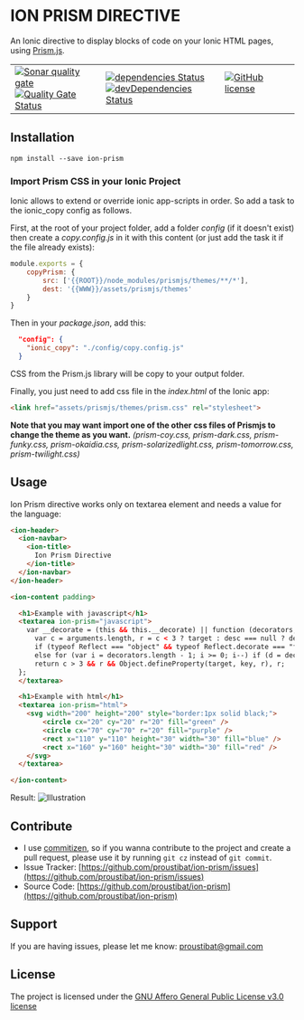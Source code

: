 ION PRISM DIRECTIVE
===================

An Ionic directive to display blocks of code on your Ionic HTML pages, using [Prism.js](http://prismjs.com).

<table>
	<tr>
		<td>
			<a href='https://sonarcloud.io/dashboard?id=prstbt.ion-prism.directive'><img src='https://sonarcloud.io/api/badges/gate?key=prstbt.ion-prism.directive' alt='Sonar quality gate'/></a><br/>
			<a href='https://sonarcloud.io/component_measures?id=prstbt.ion-prism.directive&metric=alert_status'><img src='https://sonarcloud.io/api/badges/measure?key=prstbt.ion-prism.directive&metric=alert_status' alt='Quality Gate Status'/></a>
		</td>
		<td>
			<a href='https://david-dm.org/proustibat/ion-prism'><img src='https://david-dm.org/proustibat/ion-prism/status.svg' alt='dependencies Status'/></a><br/>
			<a href='https://david-dm.org/proustibat/ion-prism?type=dev'><img src='https://david-dm.org/proustibat/ion-prism/dev-status.svg' alt='devDependencies Status'/></a><br/>
		</td>
    <td>
      <a href='https://github.com/proustibat/ion-prism/blob/master/LICENSE.md'><img src='https://img.shields.io/github/license/proustibat/ion-prism.svg' alt='GitHub license'/></a><br/><br/>
    </td>
	</tr>
</table>

Installation
------------

```
npm install --save ion-prism
```

### Import Prism CSS in your Ionic Project

Ionic allows to extend or override ionic app-scripts in order. So add a task to the ionic_copy config as follows.

First, at the root of your project folder, add a folder *config* (if it doesn't exist) then create a *copy.config.js* in it with this content (or just add the task it if the file already exists):

```javascript
module.exports = {
    copyPrism: {
        src: ['{{ROOT}}/node_modules/prismjs/themes/**/*'],
        dest: '{{WWW}}/assets/prismjs/themes'
    }
}
```

Then in your *package.json*, add this:
```json
  "config": {
    "ionic_copy": "./config/copy.config.js"
  }
```

CSS from the Prism.js library will be copy to your output folder. 


Finally, you just need to add css file in the *index.html* of the Ionic app: 

```html
<link href="assets/prismjs/themes/prism.css" rel="stylesheet">
```
**Note that you may want import one of the other css files of Prismjs to change the theme as you want.** *(prism-coy.css, prism-dark.css, prism-funky.css, prism-okaidia.css, prism-solarizedlight.css, prism-tomorrow.css, prism-twilight.css)*



Usage
-----
Ion Prism directive works only on textarea element and needs a value for the language: 

```html
<ion-header>
  <ion-navbar>
    <ion-title>
      Ion Prism Directive
    </ion-title>
  </ion-navbar>
</ion-header>

<ion-content padding>

  <h1>Example with javascript</h1>
  <textarea ion-prism="javascript">
    var __decorate = (this && this.__decorate) || function (decorators, target, key, desc) {
      var c = arguments.length, r = c < 3 ? target : desc === null ? desc = Object.getOwnPropertyDescriptor(target, key) : desc, d;
      if (typeof Reflect === "object" && typeof Reflect.decorate === "function") r = Reflect.decorate(decorators, target, key, desc);
      else for (var i = decorators.length - 1; i >= 0; i--) if (d = decorators[i]) r = (c < 3 ? d(r) : c > 3 ? d(target, key, r) : d(target, key)) || r;
      return c > 3 && r && Object.defineProperty(target, key, r), r;
  };
  </textarea>

  <h1>Example with html</h1>
  <textarea ion-prism="html">
    <svg width="200" height="200" style="border:1px solid black;">
        <circle cx="20" cy="20" r="20" fill="green" />
        <circle cx="70" cy="70" r="20" fill="purple" />
        <rect x="110" y="110" height="30" width="30" fill="blue" />
        <rect x="160" y="160" height="30" width="30" fill="red" />
    </svg>
  </textarea>

</ion-content>

```

Result: 
![Illustration](https://i.imgur.com/CMN7Ck1.png)



Contribute
----------
- I use [commitizen](https://github.com/commitizen/cz-cli), so if you wanna contribute to the project and create a pull request, please use it by running `git cz` instead of `git commit`.
- Issue Tracker: [https://github.com/proustibat/ion-prism/issues](https://github.com/proustibat/ion-prism/issues)
- Source Code: [https://github.com/proustibat/ion-prism](https://github.com/proustibat/ion-prism)

Support
-------
If you are having issues, please let me know: proustibat@gmail.com

License
-------
The project is licensed under the [GNU Affero General Public License v3.0 license](LICENSE)

